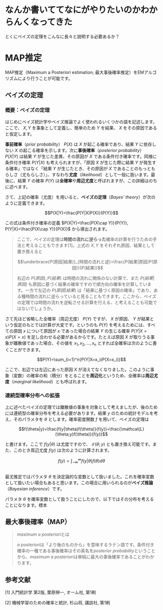 # なんか書いててなにがやりたいのかわからんくなってきた

とくにベイズの定理をこんなに長々と説明する必要あるか？

# MAP推定

MAP推定（Maximum a Posteriori estimation; 最大事後確率推定）をEMアルゴリズムにより行うことが可能です。

## ベイズの定理

### 概要：ベイズの定理

はじめにベイズ統計学やベイズ推論でよく使われるいくつかの語を記述します。ここで、 $X,Y$ を事象として定義し、簡単のため $Y$ を結果、 $X$ をその原因であると仮定します。

**事前確率**（*prior probability*） $P(X)$ は $X$ が起こる確率であり、結果 $Y$ に依存しない $X$ の起こる確率を示します。次に**事後確率**（*posterior probability*） $P(X|Y)$ は結果 $Y$ が生じた差異、その原因が $X$ である条件付き確率です。同様に条件付き確率 $P(Y|X)$ も考えられますが、「原因 $X$ が生じた際に結果 $Y$ が発生する確率」ではなく「結果 $Y$ が生じたとき、その原因が $X$ であることのもっともらしさ（尤もらしさ）」、すなわち**尤度**（*likelihood*）として一般に扱います。最後に、結果 $Y$ の確率 $P(Y)$ は**全確率**や**周辺尤度**と呼ばれますが、この詳細はのちに述べます。

さて、上記の確率（尤度）を用いると、**ベイズの定理**（*Bayes' theory*）が次のように定義できます。

$$P(X|Y)=\frac{P(Y|X)P(X)}{P(Y)}$$

この式は条件付き確率の定義 $P(X|Y)=\frac{P(X\cap Y)}{P(Y)}, P(Y|X)=\frac{P(X\cap Y)}{P(X)}$ から導出されます。

> ここで、ベイズの定理は**時間の流れに逆らった**確率の計算を行うための手法と考えることもできます[1]。上式の $X,Y$ をそれぞれ原因、結果として置き換えると
>
> $$\underbrace{P(原因|結果)}_{時間の流れと逆}=\frac{P(結果|原因)P(原因)}{P(結果)}$$
> 
> 右辺の $P(原因), P(結果)$ は時間の流れに関係のない計算で、また $P(結果|原因)$ も原因に基づく結果の確率ですので順方向の確率を計算しています。一方で左辺の $P(原因|結果)$ は「結果に基づく原因の確率」であり、ある種時間の流れに逆らっていると見ることもできます。ここから、ベイズの定理では時間の流れを逆転させる計算を行える、と考えることも可能ではないでしょうか。

さて先ほど省略した全確率（周辺尤度） $P(Y)$ ですが、 $X$ が原因、 $Y$ が結果という仮定のもとでは計算が大変です。というのも $P(Y)$ を考えるためには、すべての原因 $x$ について原因が $x$ であった場合の結果 $Y$ の生じる確率 $P(Y|X=x)P(X=x)$ を足し合わせる必要があるからです。たとえば原因 $X$ が取りうる事象が離散値であった場合、その値を $x_1,x_2,...,x_n$ とすれば全確率は次のように書くことができます。

$$P(Y)=\sum_{i=1}^n{P(Y|X=x_i)P(X=x_i)}$$

ここで、右辺では左辺にあった原因 $X$ が消えてなくなりました。このように事象（変数）の確率の和（積分）をとることを**周辺化**というため、全確率は**周辺尤度**（*marginal likelihood*）とも呼ばれます。

### 連続型確率分布への拡張

上に述べたベイズの定理では離散値の事象を対象として考えましたが、後のためには連続型の確率分布を考える必要があります。結果 $y$ のための統計モデルを考え、そのパラメタを $\theta$ とします。確率密度関数 $f$ を用いて、ベイズの定理は

$$f(\theta|y)=\frac{f(y|\theta)f(\theta)}{f(y)}=\frac{\mathcal{L}(\theta;y)f(\theta)}{f(y)}$$

と書けます。ここで $f(y|\theta)$ は尤度ですので、 $\mathcal{L}(\theta;y)$ とも置き換え可能です。また、このとき周辺尤度 $f(y)$ は次のように計算されます。

$$f(y)=\int_{-\infty}^\infty{f(y|\theta)f(\theta)d\theta}$$



##

最尤推定ではパラメタ $\theta$ を決定論的な変数として扱いました。これを確率変数として扱いたい場合もあると思います。この場合に用いられるのが**ベイズ推論**（*Bayesian inference*）です。

パラメタ $\theta$ を確率変数として扱うことにしたので、以下ではその分布を考えることになります。標本

## 最大事後確率（MAP）

> *maximum a posteriori*とは
>
> *a posteriori*は「より後のものから」を意味するラテン語です。条件付き確率の一種である事後確率はその英名を*posterior probability*ということから、*maximum a posteriori*は単純に最大の事後確率であることがわかります。

## 参考文献

[1] 入門統計学 第2版, 栗原伸一, オーム社, 第1刷

[2] 機械学習のための確率と統計, 杉山将, 講談社, 第1刷
